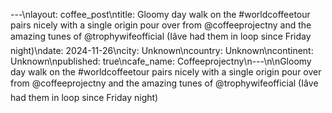 ---\nlayout: coffee_post\ntitle: Gloomy day walk on the #worldcoffeetour pairs nicely with a single origin pour over from @coffeeprojectny and the amazing tunes of @trophywifeofficial (Iâve had them in loop since Friday night)\ndate: 2024-11-26\ncity: Unknown\ncountry: Unknown\ncontinent: Unknown\npublished: true\ncafe_name: Coffeeprojectny\n---\n\nGloomy day walk on the #worldcoffeetour pairs nicely with a single origin pour over from @coffeeprojectny and the amazing tunes of @trophywifeofficial (Iâve had them in loop since Friday night)